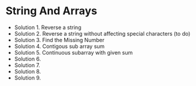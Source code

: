 # String And Arrays

* Solution 1. Reverse a string
* Solution 2. Reverse a string without affecting special characters (to do)
* Solution 3. Find the Missing Number
* Solution 4. Contigous sub array sum
* Solution 5. Continuous subarray with given sum
* Solution 6. 
* Solution 7. 
* Solution 8. 
* Solution 9. 